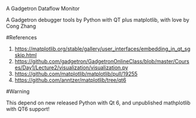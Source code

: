 A Gadgetron Dataflow Monitor

A Gadgetron debugger tools by Python with QT plus matplotlib, with love by Cong Zhang

#References

1. https://matplotlib.org/stable/gallery/user_interfaces/embedding_in_qt_sgskip.html
2. https://github.com/gadgetron/GadgetronOnlineClass/blob/master/Courses/Day1/Lecture2/visualization/visualization.py
3. https://github.com/matplotlib/matplotlib/pull/19255
4. https://github.com/anntzer/matplotlib/tree/qt6

#Warning

This depend on new released Python with Qt 6, and unpublished mathplotlib with QT6 support!

